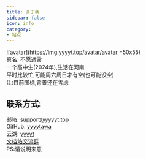 ```yaml
---
title: 关于我
sidebar: false
icon: info
category:
- 站点
---
```


![avatar](https://img.yyyyt.top/avatar/avatar =50x55)  
真名: 不愿透露  
一个高中生(2024年),生活在河南  
平时比较忙,可能周六周日才有空(也可能没空)  
注:目前图标,背景还在考虑  

## 联系方式:  
邮箱: [support@yyyyt.top](mailto:support@yyyyt.top)  
GitHub: [yyyytawa](https://github.com/yyyytawa)  
云湖: [yyyyt](https://www.yhchat.com/user/homepage/7354488)  
[文档站交流群](https://yhfx.jwznb.com/share?key=AzLufUpeqlvP&ts=1726939457)  
PS:请说明来意  
